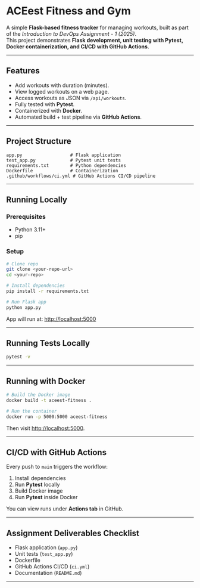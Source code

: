 # ACEest Fitness and Gym

A simple **Flask-based fitness tracker** for managing workouts, built as part of the _Introduction to DevOps Assignment - 1 (2025)_.  
This project demonstrates **Flask development, unit testing with Pytest, Docker containerization, and CI/CD with GitHub Actions**.

---

## Features

- Add workouts with duration (minutes).
- View logged workouts on a web page.
- Access workouts as JSON via `/api/workouts`.
- Fully tested with **Pytest**.
- Containerized with **Docker**.
- Automated build + test pipeline via **GitHub Actions**.

---

## Project Structure

```
app.py                  # Flask application
test_app.py             # Pytest unit tests
requirements.txt        # Python dependencies
Dockerfile              # Containerization
.github/workflows/ci.yml # GitHub Actions CI/CD pipeline
```

---

## Running Locally

### Prerequisites

- Python 3.11+
- pip

### Setup

```bash
# Clone repo
git clone <your-repo-url>
cd <your-repo>

# Install dependencies
pip install -r requirements.txt

# Run Flask app
python app.py
```

App will run at: [http://localhost:5000](http://localhost:5000)

---

## Running Tests Locally

```bash
pytest -v
```

---

## Running with Docker

```bash
# Build the Docker image
docker build -t aceest-fitness .

# Run the container
docker run -p 5000:5000 aceest-fitness
```

Then visit [http://localhost:5000](http://localhost:5000).

---

## CI/CD with GitHub Actions

Every push to `main` triggers the workflow:

1. Install dependencies
2. Run **Pytest** locally
3. Build Docker image
4. Run **Pytest** inside Docker

You can view runs under **Actions tab** in GitHub.

---

## Assignment Deliverables Checklist

- Flask application (`app.py`)
- Unit tests (`test_app.py`)
- Dockerfile
- GitHub Actions CI/CD (`ci.yml`)
- Documentation (`README.md`)

---
